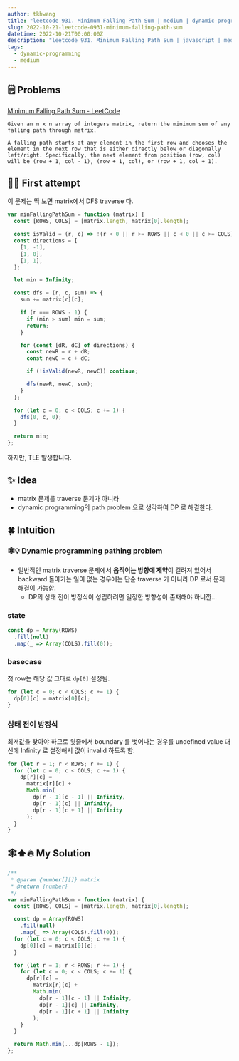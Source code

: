 ```yaml
---
author: tkhwang
title: "leetcode 931. Minimum Falling Path Sum | medium | dynamic-programming"
slug: 2022-10-21-leetcode-0931-minimum-falling-path-sum
datetime: 2022-10-21T00:00:00Z
description: "leetcode 931. Minimum Falling Path Sum | javascript | medium | dynamic-programming"
tags:
  - dynamic-programming
  - medium
---
```


## 🗒️ Problems

[Minimum Falling Path Sum - LeetCode](https://leetcode.com/problems/minimum-falling-path-sum/)

```
Given an n x n array of integers matrix, return the minimum sum of any falling path through matrix.

A falling path starts at any element in the first row and chooses the element in the next row that is either directly below or diagonally left/right. Specifically, the next element from position (row, col) will be (row + 1, col - 1), (row + 1, col), or (row + 1, col + 1).
```

## 🤔🔀 First attempt

이 문제는 딱 보면 matrix에서 DFS traverse 다.

```javascript
var minFallingPathSum = function (matrix) {
  const [ROWS, COLS] = [matrix.length, matrix[0].length];

  const isValid = (r, c) => !(r < 0 || r >= ROWS || c < 0 || c >= COLS);
  const directions = [
    [1, -1],
    [1, 0],
    [1, 1],
  ];

  let min = Infinity;

  const dfs = (r, c, sum) => {
    sum += matrix[r][c];

    if (r === ROWS - 1) {
      if (min > sum) min = sum;
      return;
    }

    for (const [dR, dC] of directions) {
      const newR = r + dR;
      const newC = c + dC;

      if (!isValid(newR, newC)) continue;

      dfs(newR, newC, sum);
    }
  };

  for (let c = 0; c < COLS; c += 1) {
    dfs(0, c, 0);
  }

  return min;
};
```

하지만, TLE 발생합니다.

## ✨ Idea

- matrix 문제를 traverse 문제가 아니라
- dynamic programming의 path problem 으로 생각하여 DP 로 해결한다.

## 🍀 Intuition

### 🕸️💡 Dynamic programming pathing problem

- 일반적인 matrix traverse 문제에서 **움직이는 방향에 제약**이 걸려져 있어서 backward 돌아가는 일이 없는 경우에는 단순 traverse 가 아니라 DP 로서 문제 해결이 가능함.
  - DP의 상태 전이 방정식이 성립하려면 일정한 방향성이 존재해야 하니깐...

### state

```javascript
const dp = Array(ROWS)
  .fill(null)
  .map(_ => Array(COLS).fill(0));
```

### basecase

첫 row는 해당 값 그대로 `dp[0]` 설정됨.

```javascript
for (let c = 0; c < COLS; c += 1) {
  dp[0][c] = matrix[0][c];
}
```

### 상태 전이 방정식

최저값을 찾아야 하므로 윗줄에서 boundary 를 벗어나는 경우를 undefined value 대신에 Infinity 로 설정해서 값이 invalid 하도록 함.

```javascript
for (let r = 1; r < ROWS; r += 1) {
  for (let c = 0; c < COLS; c += 1) {
    dp[r][c] =
      matrix[r][c] +
      Math.min(
        dp[r - 1][c - 1] || Infinity,
        dp[r - 1][c] || Infinity,
        dp[r - 1][c + 1] || Infinity
      );
  }
}
```

## 🕸️⬆️🔥 My Solution

```javascript
/**
 * @param {number[][]} matrix
 * @return {number}
 */
var minFallingPathSum = function (matrix) {
  const [ROWS, COLS] = [matrix.length, matrix[0].length];

  const dp = Array(ROWS)
    .fill(null)
    .map(_ => Array(COLS).fill(0));
  for (let c = 0; c < COLS; c += 1) {
    dp[0][c] = matrix[0][c];
  }

  for (let r = 1; r < ROWS; r += 1) {
    for (let c = 0; c < COLS; c += 1) {
      dp[r][c] =
        matrix[r][c] +
        Math.min(
          dp[r - 1][c - 1] || Infinity,
          dp[r - 1][c] || Infinity,
          dp[r - 1][c + 1] || Infinity
        );
    }
  }

  return Math.min(...dp[ROWS - 1]);
};
```
